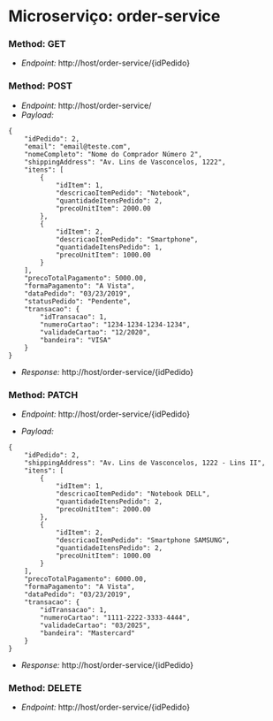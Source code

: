 # Microserviço: order-service

### Method: GET
* *Endpoint:* http://host/order-service/{idPedido}

### Method: POST
* *Endpoint:* http://host/order-service/
* *Payload:* 
```json5
{
    "idPedido": 2,
    "email": "email@teste.com",
    "nomeCompleto": "Nome do Comprador Número 2",
    "shippingAddress": "Av. Lins de Vasconcelos, 1222",
    "itens": [
        {
            "idItem": 1,
            "descricaoItemPedido": "Notebook",
            "quantidadeItensPedido": 2,
            "precoUnitItem": 2000.00
        },
        {
            "idItem": 2,
            "descricaoItemPedido": "Smartphone",
            "quantidadeItensPedido": 1,
            "precoUnitItem": 1000.00
        }
    ],
    "precoTotalPagamento": 5000.00,
    "formaPagamento": "A Vista",
    "dataPedido": "03/23/2019",
    "statusPedido": "Pendente",
    "transacao": {
        "idTransacao": 1,
        "numeroCartao": "1234-1234-1234-1234",
        "validadeCartao": "12/2020",
        "bandeira": "VISA"
    }
}
```
* *Response:* http://host/order-service/{idPedido}

### Method: PATCH
* *Endpoint:* http://host/order-service/{idPedido}

* *Payload:* 
```json5
{
    "idPedido": 2,
    "shippingAddress": "Av. Lins de Vasconcelos, 1222 - Lins II",
    "itens": [
        {
            "idItem": 1,
            "descricaoItemPedido": "Notebook DELL",
            "quantidadeItensPedido": 2,
            "precoUnitItem": 2000.00
        },
        {
            "idItem": 2,
            "descricaoItemPedido": "Smartphone SAMSUNG",
            "quantidadeItensPedido": 2,
            "precoUnitItem": 1000.00
        }
    ],
    "precoTotalPagamento": 6000.00,
    "formaPagamento": "A Vista",
    "dataPedido": "03/23/2019",
    "transacao": {
        "idTransacao": 1,
        "numeroCartao": "1111-2222-3333-4444",
        "validadeCartao": "03/2025",
        "bandeira": "Mastercard"
    }
}
```
* *Response:* http://host/order-service/{idPedido}

### Method: DELETE
* *Endpoint:* http://host/order-service/{idPedido}

